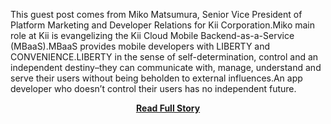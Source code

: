 <p>This guest post comes from Miko Matsumura, Senior Vice President of Platform Marketing and Developer Relations for Kii Corporation.Miko main role at Kii is evangelizing the Kii Cloud Mobile Backend-as-a-Service (MBaaS).MBaaS provides mobile developers with LIBERTY and CONVENIENCE.LIBERTY in the sense of self-determination, control and an independent destiny–they can communicate with, manage, understand and serve their users without being beholden to external influences.An app developer who doesn’t control their users has no independent future.</p>
<center><p><a href="http://blog.programmableweb.com/2012/11/29/mobile-backend-as-a-service-mbaas-give-me-liberty-or-give-me-convenience/" style='padding:25px; font-sze:18px; font-weight: bold;'>Read Full Story</a></p></center>
